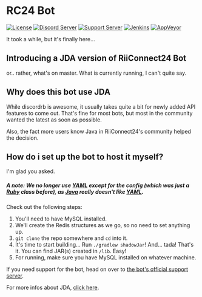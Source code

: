 # RC24 Bot
[![License](https://img.shields.io/github/license/riiconnect24-bot/rc24-bot.svg)](https://github.com/RiiConnect24-Bot/RC24-Bot/blob/java/LICENSE)
[![Discord Server](https://img.shields.io/discord/206934458954153984.svg)](https://discord.gg/b4Y7jfD)
[![Support Server](https://img.shields.io/discord/366320450114158593.svg)](https://discord.gg/5rw6Tur)
[![Jenkins](https://img.shields.io/jenkins/s/https/jenkins.artuto.tk/view/Discord/job/RC24-Bot.svg)](https://jenkins.artuto.tk/job/RC24-Bot)
[![AppVeyor](https://ci.appveyor.com/api/projects/status/1a9aguk9nityhil0?svg=true)](https://ci.appveyor.com/project/Artuto/rc24-bot)


It took a while, but it's finally here...

## Introducing a JDA version of RiiConnect24 Bot
or.. rather, what's on master. What is currently running, I can't quite say.

## Why does this bot use JDA
While discordrb is awesome, it usually takes quite a bit for newly added API features to come out. That's fine for most bots, but most in the community wanted the latest as soon as possible.

Also, the fact more users know Java in RiiConnect24's community helped the decision.

## How do i set up the bot to host it myself?
I'm glad you asked. 
##### A note: We no longer use [YAML](http://yaml.org/) except for the config (which was just a [Ruby](https://www.ruby-lang.org/) class before), as [Java](https://www.java.com/) really doesn't like [YAML](http://yaml.org/).

Check out the following steps:
1. You'll need to have MySQL installed.
2. We'll create the Redis structures as we go, so no need to set anything up.
3. `git clone` the repo somewhere and `cd` into it.
4. It's time to start building... Run `./gradlew shadowJar`! And... tada! That's it. You can find JAR(s) created in `/lib`. Easy!
5. For running, make sure you have MySQL installed on whatever machine.

If you need support for the bot, head on over to [the bot's official support server](https://discord.gg/PVsh4jP).

For more infos about JDA, [click here](https://github.com/DV8FromTheWorld/JDA).
